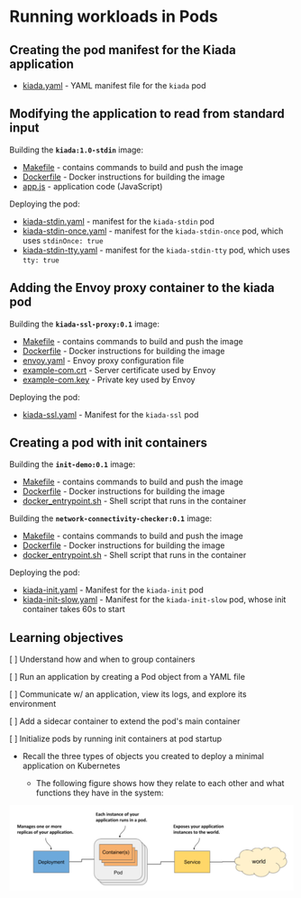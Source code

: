 # Running workloads in Pods

## Creating the pod manifest for the Kiada application
- [kiada.yaml](kiada.yaml) - YAML manifest file for the `kiada` pod

## Modifying the application to read from standard input
Building the **`kiada:1.0-stdin`** image:
- [Makefile](kiada-stdin-image/Makefile) - contains commands to build and push the image
- [Dockerfile](kiada-stdin-image/Dockerfile) - Docker instructions for building the image
- [app.js](kiada-stdin-image/app.js) - application code (JavaScript)

Deploying the pod:
- [kiada-stdin.yaml](kiada-stdin.yaml) - manifest for the `kiada-stdin` pod
- [kiada-stdin-once.yaml](kiada-stdin-once.yaml) - manifest for the `kiada-stdin-once` pod, which uses `stdinOnce: true`
- [kiada-stdin-tty.yaml](kiada-stdin-tty.yaml) - manifest for the `kiada-stdin-tty` pod, which uses `tty: true`

## Adding the Envoy proxy container to the kiada pod
Building the **`kiada-ssl-proxy:0.1`** image:
- [Makefile](kiada-ssl-proxy-image/Makefile) - contains commands to build and push the image
- [Dockerfile](kiada-ssl-proxy-image/Dockerfile) - Docker instructions for building the image
- [envoy.yaml](kiada-ssl-proxy-image/envoy.yaml) - Envoy proxy configuration file
- [example-com.crt](kiada-ssl-proxy-image/example-com.crt) - Server certificate used by Envoy
- [example-com.key](kiada-ssl-proxy-image/example-com.key) - Private key used by Envoy

Deploying the pod:
- [kiada-ssl.yaml](kiada-ssl.yaml) - Manifest for the `kiada-ssl` pod


## Creating a pod with init containers
Building the **`init-demo:0.1`** image:
- [Makefile](init-demo-0.1/Makefile) - contains commands to build and push the image
- [Dockerfile](init-demo-0.1/Dockerfile) - Docker instructions for building the image
- [docker_entrypoint.sh](init-demo-0.1/docker_entrypoint.sh) - Shell script that runs in the container

Building the **`network-connectivity-checker:0.1`** image:
- [Makefile](network-connectivity-checker-0.1/Makefile) - contains commands to build and push the image
- [Dockerfile](network-connectivity-checker-0.1/Dockerfile) - Docker instructions for building the image
- [docker_entrypoint.sh](network-connectivity-checker-0.1/docker_entrypoint.sh) - Shell script that runs in the container

Deploying the pod:
- [kiada-init.yaml](kiada-init.yaml) - Manifest for the `kiada-init` pod
- [kiada-init-slow.yaml](kiada-init-slow.yaml) - Manifest for the `kiada-init-slow` pod, whose init container takes 60s to start

## Learning objectives

[ ] Understand how and when to group containers

[ ] Run an application by creating a Pod object from a YAML file

[ ] Communicate w/ an application, view its logs, and explore its environment

[ ] Add a sidecar container to extend the pod's main container

[ ] Initialize pods by running init containers at pod startup

* Recall the three types of objects you created to deploy a minimal application on Kubernetes

  * The following figure shows how they relate to each other and what functions they have in the system:

![Fig. 1 Three basic object types comprising a deployed application](../../../img/kubernetes-in-action.demo/chpt05/diag01.png)

